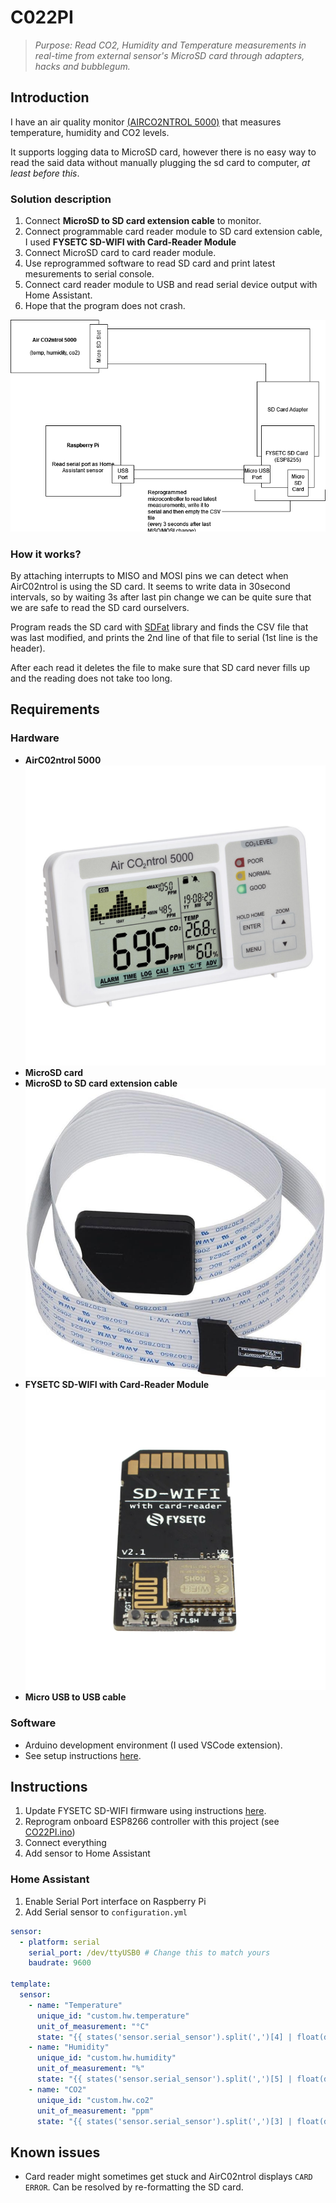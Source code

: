 # C022PI

> _Purpose: Read CO2, Humidity and Temperature measurements in real-time from external sensor's MicroSD card through adapters, hacks and bubblegum._

## Introduction

I have an air quality monitor [(AIRCO2NTROL 5000)](https://www.tfa-dostmann.de/en/product/co2-monitor-with-data-logger-airco2ntrol-5000-31-5008) that measures temperature, humidity and CO2 levels.

It supports logging data to MicroSD card, however there is no easy way to read the said data without manually plugging the sd card to computer, _at least before this_.

### Solution description

1. Connect **MicroSD to SD card extension cable** to monitor.
2. Connect programmable card reader module to SD card extension cable, I used **FYSETC SD-WIFI with Card-Reader Module**
3. Connect MicroSD card to card reader module.
4. Use reprogrammed software to read SD card and print latest mesurements to serial console.
5. Connect card reader module to USB and read serial device output with Home Assistant.
6. Hope that the program does not crash.

![AirC02ntrol 5000](./docs/diagram.png)

### How it works?

By attaching interrupts to MISO and MOSI pins we can detect when AirC02ntrol is using the SD card. It seems to write data in 30second intervals, so by waiting 3s after last pin change we can be quite sure that we are safe to read the SD card ourselvers.

Program reads the SD card with [SDFat](https://github.com/greiman/SdFat) library and finds the CSV file that was last modified, and prints the 2nd line of that file to serial (1st line is the header).

After each read it deletes the file to make sure that SD card never fills up and the reading does not take too long.

## Requirements

### Hardware

- **AirC02ntrol 5000**
  ![AirC02ntrol 5000](./docs/sensor.jpg)
- **MicroSD card**
- **MicroSD to SD card extension cable**
  ![MicroSD to SD card cextension cable](./docs/adapter.jpg)
- **FYSETC SD-WIFI with Card-Reader Module**
  ![FYSETC SD-WIFI](./docs/card.webp)
- **Micro USB to USB cable**

### Software

- Arduino development environment (I used VSCode extension).
- See setup instructions [here](https://github.com/FYSETC/ESPWebDAV).

## Instructions

1. Update FYSETC SD-WIFI firmware using instructions [here](https://github.com/FYSETC/FYSETC-SD-WIFI).
2. Reprogram onboard ESP8266 controller with this project (see [CO22PI.ino](./CO22PI.ino))
3. Connect everything
4. Add sensor to Home Assistant

### Home Assistant

1. Enable Serial Port interface on Raspberry Pi
2. Add Serial sensor to `configuration.yml`

```yaml
sensor:
  - platform: serial
    serial_port: /dev/ttyUSB0 # Change this to match yours
    baudrate: 9600

template:
  sensor:
    - name: "Temperature"
      unique_id: "custom.hw.temperature"
      unit_of_measurement: "°C"
      state: "{{ states('sensor.serial_sensor').split(',')[4] | float(default=0) }}"
    - name: "Humidity"
      unique_id: "custom.hw.humidity"
      unit_of_measurement: "%"
      state: "{{ states('sensor.serial_sensor').split(',')[5] | float(default=0) }}"
    - name: "CO2"
      unique_id: "custom.hw.co2"
      unit_of_measurement: "ppm"
      state: "{{ states('sensor.serial_sensor').split(',')[3] | float(default=0) }}"
```

## Known issues

- Card reader might sometimes get stuck and AirC02ntrol displays `CARD ERROR`. Can be resolved by re-formatting the SD card.
